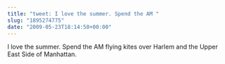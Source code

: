 ```yaml
---
title: "tweet: I love the summer. Spend the AM "
slug: "1895274775"
date: "2009-05-23T18:14:50+00:00"
---
```

I love the summer. Spend the AM flying kites over Harlem and the Upper East Side of Manhattan.